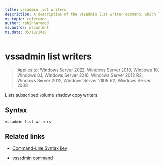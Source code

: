```yaml
---
title: vssadmin list writers
description: A description of the vssadmin list writer command, which lists subscribed volume shadow copy writers.
ms.topic: reference
author: robinharwood
ms.author: wscontent
ms.date: 05/18/2018
---
```


# vssadmin list writers

>Applies to: Windows Server 2022, Windows Server 2019, Windows 10, Windows 8.1, Windows Server 2016, Windows Server 2012 R2, Windows Server 2012, Windows Server 2008 R2, Windows Server 2008

Lists subscribed volume shadow copy writers.

## Syntax

```
vssadmin list writers
```

## Related links

- [Command-Line Syntax Key](command-line-syntax-key.md)

- [vssadmin command](vssadmin.md)
